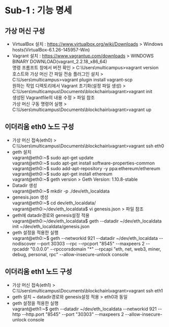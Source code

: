 # Sub-1 : 기능 명세
## 가상 머신 구성
- VirtualBox 설치 : https://www.virtualbox.org/wiki/Downloads > Windows hosts(VirtualBox-6.1.26-145957-Win)
- Vagrant 설치 : https://www.vagrantup.com/downloads > WINDOWS BINARY DOWNLOAD(vagrant_2.2.18_x86_64)<br>
명령 프롬프트 창에서 버전 확인 > C:\Users\multicampus>vagrant version<br>
호스트와 가상 머신 간 파일 전송 플러그인 설치 > C:\Users\multicampus>vagrant plugin install vagrant-scp<br>
원하는 작업 디렉토리에서 Vagrant 초기화(설정 파일 생성) > C:\Users\multicampus\Documents\blockchain\vagrant>vagrant init<br>
생성된 Vagrantfile의 내용 수정 > 파일 참조<br>
가상 머신 구동 명령어 실행 > C:\Users\multicampus\Documents\blockchain\vagrant>vagrant up<br>
## 이더리움 eth0 노드 구성
- 가상 머신 접속(eth0) > C:\Users\multicampus\Documents\blockchain\vagrant>vagrant ssh eth0
- geth 설치<br>
vagrant@eth0:~$ sudo apt-get update<br>
vagrant@eth0:~$ sudo apt-get install software-properties-common<br>
vagrant@eth0:~$ sudo add-apt-repository -y ppa:ethereum/ethereum<br>
vagrant@eth0:~$ sudo apt-get install ethereum<br>
vagrant@eth0:~$ geth version > Geth Version: 1.10.8-stable<br>
- Datadir 생성<br>
vagrant@eth0:~$ mkdir -p ./dev/eth_localdata<br>
- genesis.json 생성<br>
vagrant@eth0:~$ cd dev/eth_localdata/<br>
vagrant@eth0:~/dev/eth_localdata$ vi genesis.json > 파일 참조<br>
- geth에 datadir경로와 genesis설정 적용<br>
vagrant@eth0:~/dev/eth_localdata$ geth --datadir ~/dev/eth_localdata init ~/dev/eth_localdata/genesis.json<br>
- geth 설정을 적용한 실행<br>
vagrant@eth0:~$ geth --networkid 921 --datadir ~/dev/eth_localdata --nodiscover --port 30303 --rpc --rpcport "8545" --maxpeers 2 --rpcaddr "0.0.0.0" --rpccorsdomain "*" --rpcapi "eth, net, web3, miner, debug, personal, rpc" --allow-insecure-unlock console<br>
## 이더리움 eth1 노드 구성
- 가상 머신 접속(eth1) > C:\Users\multicampus\Documents\blockchain\vagrant>vagrant ssh eth1<br>
- geth 설치 ~ datadir경로와 genesis설정 적용 > eth0과 동일<br>
- geth 설정을 적용한 실행<br>
vagrant@eth1:~$ geth --datadir ~/dev/eth_localdata --networkid 921 --http --http.port "8545" --port "30303" --maxpeers 2 --allow-insecure-unlock console
